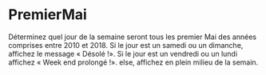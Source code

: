 # PremierMai
Déterminez quel jour de la semaine seront tous les premier Mai des années comprises entre 2010 et 2018. Si le jour est un samedi ou un dimanche, affichez le message « Désolé !». Si le jour est un vendredi ou un lundi affichez « Week end prolongé !». else, affichez en plein milieu de la semain. 
